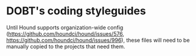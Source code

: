 DOBT's coding styleguides
===

Until Hound supports organization-wide config (https://github.com/houndci/hound/issues/576, https://github.com/houndci/hound/issues/996), these files will need to be manually copied to the projects that need them.  
